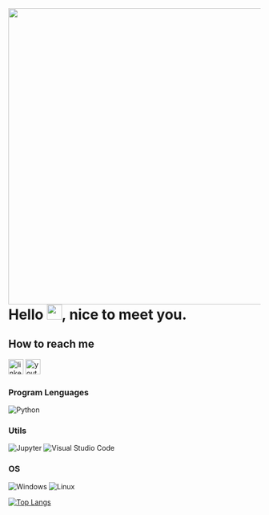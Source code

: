 <img align="right" height="590em" src="https://raw.githubusercontent.com/gist/gabrielcordeiro2/aad596e64778c7558762f498f88027e1/raw/35a64708ebaf8ed1efbbcda195167f01aa4df970/githubcard.svg"/>
<h1 align="left">Hello <img src="https://raw.githubusercontent.com/kaueMarques/kaueMarques/master/hi.gif" width="30px">, nice to meet you.</h1>

## How to reach me
[<img src='https://img.shields.io/badge/LinkedIn-0077B5?style=for-the-badge&logo=linkedin&logoColor=white' alt='linkedin' height='30'>](https://www.linkedin.com/in/gabrielcdev/)
[<img src='https://img.shields.io/badge/instagram-0A0A0A?style=for-the-badge&logo=instagram&logoColor=white' alt='youtube' height='30'>](https://www.instagram.com/karodluv/)

### Program Lenguages

![Python](https://img.shields.io/badge/Python-3776AB?style=for-the-badge&logo=python&logoColor=white) 

<!-- ### Databases -->

<!-- ![Postegresql](https://img.shields.io/badge/PostgreSQL-316192?style=for-the-badge&logo=postgresql&logoColor=white) -->

### Utils

![Jupyter](https://img.shields.io/badge/Jupyter-F37626.svg?&style=for-the-badge&logo=Jupyter&logoColor=white) 
![Visual Studio Code](https://img.shields.io/badge/Visual_Studio-5C2D91?style=for-the-badge&logo=visual%20studio&logoColor=white)

### OS
![Windows](https://img.shields.io/badge/Windows-316192?style=for-the-badge&logo=windows&logoColor=white)
![Linux](https://img.shields.io/badge/Linux-316192?style=for-the-badge&logo=linux&logoColor=white)


[![Top Langs](https://github-readme-stats.vercel.app/api/top-langs/?username=gabrielcordeiro2&layout=compact&theme=radical)](https://github.com/anuraghazra/github-readme-stats)
